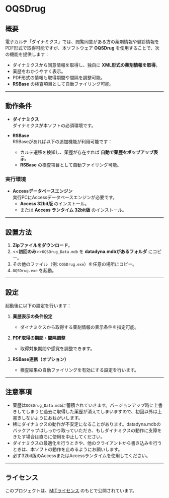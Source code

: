 # OQSDrug
## 概要
電子カルテ「ダイナミクス」では、閲覧同意がある方の薬剤情報や健診情報をPDF形式で取得可能ですが、本ソフトウェア **OQSDrug** を使用することで、次の機能を提供します：

- ダイナミクスから同意情報を取得し、独自に **XML形式の薬剤情報を取得**。
- 薬歴をわかりやすく表示。
- PDF形式の情報も取得期間や間隔を調整可能。
- **RSBase** の検査項目として自動ファイリング可能。

---

## 動作条件

- **ダイナミクス**  
  ダイナミクスが本ソフトの必須環境です。

- **RSBase**  
  RSBaseがあれば以下の追加機能が利用可能です：
  - カルテ遷移を検知し、薬歴が存在すれば **自動で薬歴をポップアップ表示**。
  - **RSBase** の検査項目として自動ファイリング可能。

### 実行環境
- **Accessデータベースエンジン**  
  実行PCにAccessデータベースエンジンが必要です。
  - **Access 32bit版** のインストール。
  - または **Access ランタイム 32bit版** のインストール。

---

## 設置方法

1. **Zipファイルをダウンロード**。
2. <<**初回のみ**>>`OQSDrug_Data.mdb` を **datadyna.mdbがあるフォルダ** にコピー。
3. その他のファイル（例: `OQSDrug.exe`）を任意の場所にコピー。
4. `OQSDrug.exe` を起動。

---

## 設定

起動後に以下の設定を行います：

1. **薬歴表示の条件設定**  
   - ダイナミクスから取得する薬剤情報の表示条件を指定可能。

2. **PDF取得の期間・間隔調整**  
   - 取得対象期間や感覚を調整できます。

3. **RSBase連携（オプション）**  
   - 検査結果の自動ファイリングを有効にする設定を行います。

---

## 注意事項
- 薬歴は`OQSDrug_Data.mdb`に蓄積されていきます。バージョンアップ時に上書きしてしまうと過去に取得した薬歴が消えてしまいますので、初回以外は上書きしないようにおねがいします。
- 稀にダイナミクスの動作が不安定になることがあります。datadyna.mdbのバックアップはしっかり取っていただき、もしダイナミクスの動作に支障をきたす場合は直ちに使用を中止してください。
- ダイナミクスの最適化を行うときや、他のクライアントから書き込みを行うときは、本ソフトの動作を止めるようにお願いします。
- 必ず32bit版のAccessまたはAccessランタイムを使用してください。

---


## ライセンス
このプロジェクトは、[MITライセンス](LICENSE) のもとで公開されています。

